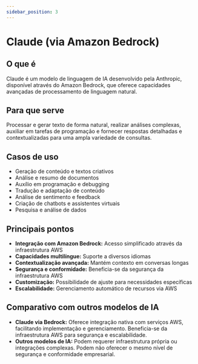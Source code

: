 ```yaml
---
sidebar_position: 3
---
```


# Claude (via Amazon Bedrock)

## O que é
Claude é um modelo de linguagem de IA desenvolvido pela Anthropic, disponível através do Amazon Bedrock, que oferece capacidades avançadas de processamento de linguagem natural.

## Para que serve
Processar e gerar texto de forma natural, realizar análises complexas, auxiliar em tarefas de programação e fornecer respostas detalhadas e contextualizadas para uma ampla variedade de consultas.

## Casos de uso
- Geração de conteúdo e textos criativos
- Análise e resumo de documentos
- Auxílio em programação e debugging
- Tradução e adaptação de conteúdo
- Análise de sentimento e feedback
- Criação de chatbots e assistentes virtuais
- Pesquisa e análise de dados

## Principais pontos
- **Integração com Amazon Bedrock:** Acesso simplificado através da infraestrutura AWS
- **Capacidades multilíngue:** Suporte a diversos idiomas
- **Contextualização avançada:** Mantém contexto em conversas longas
- **Segurança e conformidade:** Beneficia-se da segurança da infraestrutura AWS
- **Customização:** Possibilidade de ajuste para necessidades específicas
- **Escalabilidade:** Gerenciamento automático de recursos via AWS

## Comparativo com outros modelos de IA
- **Claude via Bedrock:** Oferece integração nativa com serviços AWS, facilitando implementação e gerenciamento. Beneficia-se da infraestrutura AWS para segurança e escalabilidade.
- **Outros modelos de IA:** Podem requerer infraestrutura própria ou integrações complexas. Podem não oferecer o mesmo nível de segurança e conformidade empresarial.
